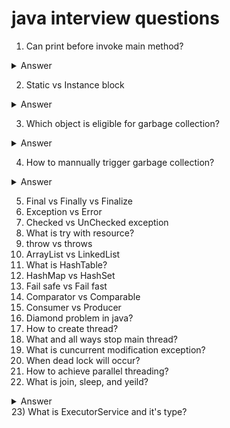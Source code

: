 # java interview questions
1) Can print before invoke main method?
<details>
  <summary>Answer</summary></br>
  Using static block we can print before main and it will be invoked only once when class getting load.</br>
  
  ```
    class HelloWorld {
      static{
          System.out.print("hi ");
      }
      public static void main(String[] args) {
          System.out.print("krishna");
      }
    }
  ```
  
  **Output**
  hi krishna
</details>

2) Static vs Instance block
<details>
  <summary>Answer</summary></br>
  <table>
    <thead>
      <tr>
        <th>Static Block</th>
        <th>Instance Block</th>
      </tr>
    </thead>
    <tbody>
      <tr>
        <td>It will be getting invoked once when class load</td>
        <td>It will be getting invoked each time when create instance of class</td>
      </tr>
      <tr>
        <td>Used for initialize static variable and invoke static methods</td>
        <td>Used for initialize instance variable and instance methods</td>
      </tr>
    </tbody>
  </table>
</details>

3) Which object is eligible for garbage collection?

<details>
<summary>Answer</summary></br>
<ul>
  <li>Reasigning Reference variable</li>
  <li>Nullifying Reference variable</li>
  <li>Ananymous object</li>
  <li>Create Object inside a method</li>
</ul>
</details>

4) How to mannually trigger garbage collection?

<details>
<summary>Answer</summary></br>
System.gc()
</details>

5) Final vs Finally vs Finalize
6) Exception vs Error
7) Checked vs UnChecked exception
8) What is try with resource?
9) throw vs throws
10) ArrayList vs LinkedList
11) What is HashTable?
12) HashMap vs HashSet
13) Fail safe vs Fail fast
14) Comparator vs Comparable
15) Consumer vs Producer
16) Diamond problem in java?
17) How to create thread?
18) What and all ways stop main thread?
19) What is cuncurrent modification exception?
20) When dead lock will occur?
21) How to achieve parallel threading?
22) What is join, sleep, and yeild?
<details>
<summary>Answer</summary>

**Join** used for wait one thread until finish another thread. In below example t2 is waiting for t1 until it's complete.<br>
**Sleep** used for just pause current thread until time ends and it's not bother another thread.<br>
**Yeild** It's denoting current thread isn't important and run if any thread equal or higher priority with runnable state than current thread, otherwise continue current thread. <br>
  
  ```
   import java.util.*;

    public class Practice {
        public static void main(String[] args) throws Exception {
            // Parallel threading
            //Thread 1
            Thread t1 = new Thread() {
                public void run(){
                    for(int i=0;i<5;i++){
                            try{
                                System.out.println(Thread.currentThread().getName() + "->" + i);
                                // Every iteration t1 thread alone get into sleep mode where as t2 thread will execute immediately
                                Thread.sleep(100);
                            } catch(InterruptedException e){
                                e.printStackTrace();
                            }
                    }
                }
            };
            t1.start();
            // t2 will wait until t1 completes
            t1.join();
           
            //Thread 2
            Thread t2 = new Thread() {
                public void run(){
                    for(int i=0;i<5;i++){
                        System.out.println(Thread.currentThread().getName() + "->" + i);
                    }
                }
            };
            t2.start();
        }
    }

  ```
  **Output**
  ```
  Thread-0->0
  Thread-0->1
  Thread-0->2
  Thread-0->3
  Thread-0->4
  Thread-1->0
  Thread-1->1
  Thread-1->2
  Thread-1->3
  Thread-1->4
  ```
</details>
23) What is ExecutorService and it's type?
